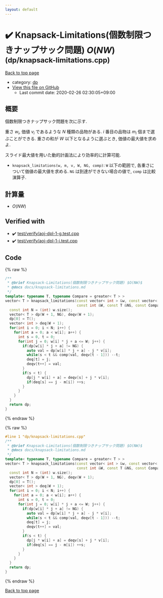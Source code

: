 ```yaml
---
layout: default
---
```


<!-- mathjax config similar to math.stackexchange -->
<script type="text/javascript" async
  src="https://cdnjs.cloudflare.com/ajax/libs/mathjax/2.7.5/MathJax.js?config=TeX-MML-AM_CHTML">
</script>
<script type="text/x-mathjax-config">
  MathJax.Hub.Config({
    TeX: { equationNumbers: { autoNumber: "AMS" }},
    tex2jax: {
      inlineMath: [ ['$','$'] ],
      processEscapes: true
    },
    "HTML-CSS": { matchFontHeight: false },
    displayAlign: "left",
    displayIndent: "2em"
  });
</script>

<script type="text/javascript" src="https://cdnjs.cloudflare.com/ajax/libs/jquery/3.4.1/jquery.min.js"></script>
<script src="https://cdn.jsdelivr.net/npm/jquery-balloon-js@1.1.2/jquery.balloon.min.js" integrity="sha256-ZEYs9VrgAeNuPvs15E39OsyOJaIkXEEt10fzxJ20+2I=" crossorigin="anonymous"></script>
<script type="text/javascript" src="../../assets/js/copy-button.js"></script>
<link rel="stylesheet" href="../../assets/css/copy-button.css" />


# :heavy_check_mark: Knapsack-Limitations(個数制限つきナップサック問題) $O(NW)$ <small>(dp/knapsack-limitations.cpp)</small>

<a href="../../index.html">Back to top page</a>

* category: <a href="../../index.html#95687afb5d9a2a9fa39038f991640b0c">dp</a>
* <a href="{{ site.github.repository_url }}/blob/master/dp/knapsack-limitations.cpp">View this file on GitHub</a>
    - Last commit date: 2020-02-26 02:30:05+09:00




## 概要

個数制限つきナップサック問題を次に示す.

重さ $w_i$, 価値 $v_i$ であるような $N$ 種類の品物がある. $i$ 番目の品物は $m_i$ 個まで選ぶことができる. 重さの和が $W$ 以下となるように選ぶとき, 価値の最大値を求めよ.

スライド最大値を用いた動的計画法により効率的に計算可能.

* `knapsack_limitations(w, m, v, W, NG, comp)`: `W` 以下の範囲で, 各重さについて価値の最大値を求める. `NG` は到達ができない場合の値で, `comp` は比較演算子.

## 計算量

* $O(NW)$


## Verified with

* :heavy_check_mark: <a href="../../verify/test/verify/aoj-dpl-1-g.test.cpp.html">test/verify/aoj-dpl-1-g.test.cpp</a>
* :heavy_check_mark: <a href="../../verify/test/verify/aoj-dpl-1-i.test.cpp.html">test/verify/aoj-dpl-1-i.test.cpp</a>


## Code

<a id="unbundled"></a>
{% raw %}
```cpp
/**
 * @brief Knapsack-Limitations(個数制限つきナップサック問題) $O(NW)$
 * @docs docs/knapsack-limitations.md
 */
template< typename T, typename Compare = greater< T > >
vector< T > knapsack_limitations(const vector< int > &w, const vector< int > &m, const vector< T > &v,
                                 const int &W, const T &NG, const Compare &comp = Compare()) {
  const int N = (int) w.size();
  vector< T > dp(W + 1, NG), deqv(W + 1);
  dp[0] = T();
  vector< int > deq(W + 1);
  for(int i = 0; i < N; i++) {
    for(int a = 0; a < w[i]; a++) {
      int s = 0, t = 0;
      for(int j = 0; w[i] * j + a <= W; j++) {
        if(dp[w[i] * j + a] != NG) {
          auto val = dp[w[i] * j + a] - j * v[i];
          while(s < t && comp(val, deqv[t - 1])) --t;
          deq[t] = j;
          deqv[t++] = val;
        }
        if(s < t) {
          dp[j * w[i] + a] = deqv[s] + j * v[i];
          if(deq[s] == j - m[i]) ++s;
        }
      }
    }
  }
  return dp;
}

```
{% endraw %}

<a id="bundled"></a>
{% raw %}
```cpp
#line 1 "dp/knapsack-limitations.cpp"
/**
 * @brief Knapsack-Limitations(個数制限つきナップサック問題) $O(NW)$
 * @docs docs/knapsack-limitations.md
 */
template< typename T, typename Compare = greater< T > >
vector< T > knapsack_limitations(const vector< int > &w, const vector< int > &m, const vector< T > &v,
                                 const int &W, const T &NG, const Compare &comp = Compare()) {
  const int N = (int) w.size();
  vector< T > dp(W + 1, NG), deqv(W + 1);
  dp[0] = T();
  vector< int > deq(W + 1);
  for(int i = 0; i < N; i++) {
    for(int a = 0; a < w[i]; a++) {
      int s = 0, t = 0;
      for(int j = 0; w[i] * j + a <= W; j++) {
        if(dp[w[i] * j + a] != NG) {
          auto val = dp[w[i] * j + a] - j * v[i];
          while(s < t && comp(val, deqv[t - 1])) --t;
          deq[t] = j;
          deqv[t++] = val;
        }
        if(s < t) {
          dp[j * w[i] + a] = deqv[s] + j * v[i];
          if(deq[s] == j - m[i]) ++s;
        }
      }
    }
  }
  return dp;
}

```
{% endraw %}

<a href="../../index.html">Back to top page</a>


